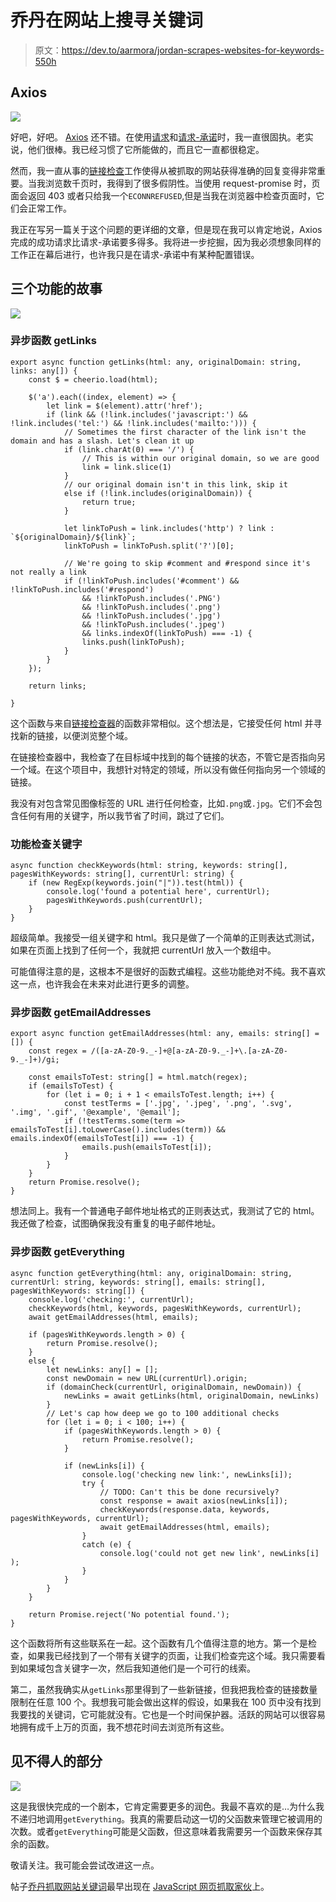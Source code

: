 # 乔丹在网站上搜寻关键词

> 原文：<https://dev.to/aarmora/jordan-scrapes-websites-for-keywords-550h>

## Axios

[![](img/62deb417ba1e1b1c6d3d6c6c96434188.png)](https://i.giphy.com/media/l0MYwrMA90bl6CfyU/giphy.gif)

好吧，好吧。 [Axios](https://github.com/axios/axios) 还不错。在使用[请求](https://github.com/request/request)和[请求-承诺](https://github.com/request/request-promise)时，我一直很固执。老实说，他们很棒。我已经习惯了它所能做的，而且它一直都很稳定。

然而，我一直从事的[链接检查](https://javascriptwebscrapingguy.com/category/link-checking/)工作使得从被抓取的网站获得准确的回复变得非常重要。当我浏览数千页时，我得到了很多假阴性。当使用 request-promise 时，页面会返回 403 或者只给我一个`ECONNREFUSED`,但是当我在浏览器中检查页面时，它们会正常工作。

我正在写另一篇关于这个问题的更详细的文章，但是现在我可以肯定地说，Axios 完成的成功请求比请求-承诺要多得多。我将进一步挖掘，因为我必须想象同样的工作正在幕后进行，也许我只是在请求-承诺中有某种配置错误。

## 三个功能的故事

[![](img/1882e4727592050a01baaf80461e7867.png)](https://i.giphy.com/media/26AHIbtfGWCi2Q2C4/giphy.gif)

### 异步函数 getLinks

```
export async function getLinks(html: any, originalDomain: string, links: any[]) {
    const $ = cheerio.load(html);

    $('a').each((index, element) => {
        let link = $(element).attr('href');
        if (link && (!link.includes('javascript:') && !link.includes('tel:') && !link.includes('mailto:'))) {
            // Sometimes the first character of the link isn't the domain and has a slash. Let's clean it up
            if (link.charAt(0) === '/') {
                // This is within our original domain, so we are good
                link = link.slice(1)
            }
            // our original domain isn't in this link, skip it
            else if (!link.includes(originalDomain)) {
                return true;
            }

            let linkToPush = link.includes('http') ? link : `${originalDomain}/${link}`;
            linkToPush = linkToPush.split('?')[0];

            // We're going to skip #comment and #respond since it's not really a link
            if (!linkToPush.includes('#comment') && !linkToPush.includes('#respond') 
                && !linkToPush.includes('.PNG')
                && !linkToPush.includes('.png') 
                && !linkToPush.includes('.jpg')
                && !linkToPush.includes('.jpeg')
                && links.indexOf(linkToPush) === -1) {
                links.push(linkToPush);
            }
        }
    });

    return links;

} 
```

这个函数与来自[链接检查器](https://github.com/aarmora/jordan-does-dead-link-checking/blob/06dc3c56dd1e0dd288e6abca9481333e87480cf8/src/helpers.ts#L18)的函数非常相似。这个想法是，它接受任何 html 并寻找新的链接，以便浏览整个域。

在链接检查器中，我检查了在目标域中找到的每个链接的状态，不管它是否指向另一个域。在这个项目中，我想针对特定的领域，所以没有做任何指向另一个领域的链接。

我没有对包含常见图像标签的 URL 进行任何检查，比如`.png`或`.jpg`。它们不会包含任何有用的关键字，所以我节省了时间，跳过了它们。

### 功能检查关键字

```
async function checkKeywords(html: string, keywords: string[], pagesWithKeywords: string[], currentUrl: string) {
    if (new RegExp(keywords.join("|")).test(html)) {
        console.log('found a potential here', currentUrl);
        pagesWithKeywords.push(currentUrl);
    }
} 
```

超级简单。我接受一组关键字和 html。我只是做了一个简单的正则表达式测试，如果在页面上找到了任何一个，我就把 currentUrl 放入一个数组中。

可能值得注意的是，这根本不是很好的函数式编程。这些功能绝对不纯。我不喜欢这一点，也许我会在未来对此进行更多的调整。

### 异步函数 getEmailAddresses

```
export async function getEmailAddresses(html: any, emails: string[] = []) {
    const regex = /([a-zA-Z0-9._-]+@[a-zA-Z0-9._-]+\.[a-zA-Z0-9._-]+)/gi;

    const emailsToTest: string[] = html.match(regex);
    if (emailsToTest) {
        for (let i = 0; i + 1 < emailsToTest.length; i++) {
            const testTerms = ['.jpg', '.jpeg', '.png', '.svg', '.img', '.gif', '@example', '@email'];
            if (!testTerms.some(term => emailsToTest[i].toLowerCase().includes(term)) && emails.indexOf(emailsToTest[i]) === -1) {
                emails.push(emailsToTest[i]);
            }
        }
    }
    return Promise.resolve();
} 
```

想法同上。我有一个普通电子邮件地址格式的正则表达式，我测试了它的 html。我还做了检查，试图确保我没有重复的电子邮件地址。

### 异步函数 getEverything

```
async function getEverything(html: any, originalDomain: string, currentUrl: string, keywords: string[], emails: string[], pagesWithKeywords: string[]) {
    console.log('checking:', currentUrl);
    checkKeywords(html, keywords, pagesWithKeywords, currentUrl);
    await getEmailAddresses(html, emails);

    if (pagesWithKeywords.length > 0) {
        return Promise.resolve();
    }
    else {
        let newLinks: any[] = [];
        const newDomain = new URL(currentUrl).origin;
        if (domainCheck(currentUrl, originalDomain, newDomain)) {
            newLinks = await getLinks(html, originalDomain, newLinks)
        }
        // Let's cap how deep we go to 100 additional checks
        for (let i = 0; i < 100; i++) {
            if (pagesWithKeywords.length > 0) {
                return Promise.resolve();
            }

            if (newLinks[i]) {
                console.log('checking new link:', newLinks[i]);
                try {
                    // TODO: Can't this be done recursively?
                    const response = await axios(newLinks[i]);
                    checkKeywords(response.data, keywords, pagesWithKeywords, currentUrl);
                    await getEmailAddresses(html, emails);
                }
                catch (e) {
                    console.log('could not get new link', newLinks[i] );
                }
            }
        }
    }

    return Promise.reject('No potential found.');
} 
```

这个函数将所有这些联系在一起。这个函数有几个值得注意的地方。第一个是检查，如果我已经找到了一个带有关键字的页面，让我们检查完这个域。我只需要看到如果域包含关键字一次，然后我知道他们是一个可行的线索。

第二，虽然我确实从`getLinks`那里得到了一些新链接，但我把我检查的链接数量限制在任意 100 个。我想我可能会做出这样的假设，如果我在 100 页中没有找到我要找的关键词，它可能就没有。它也是一个时间保护器。活跃的网站可以很容易地拥有成千上万的页面，我不想花时间去浏览所有这些。

## 见不得人的部分

[![](img/b7c9930c1ef5a1b19bc060cf69c9ec5a.png)](https://i.giphy.com/media/l2QZWIUgY9aVlaDza/giphy.gif)

这是我很快完成的一个剧本，它肯定需要更多的润色。我最不喜欢的是…为什么我不递归地调用`getEverything`。我真的需要启动这一切的父函数来管理它被调用的次数。或者`getEverything`可能是父函数，但这意味着我需要另一个函数来保存其余的函数。

敬请关注。我可能会尝试改进这一点。

帖子[乔丹抓取网站关键词](https://javascriptwebscrapingguy.com/jordan-scrapes-websites-for-keywords/)最早出现在 [JavaScript 网页抓取家伙](https://javascriptwebscrapingguy.com)上。